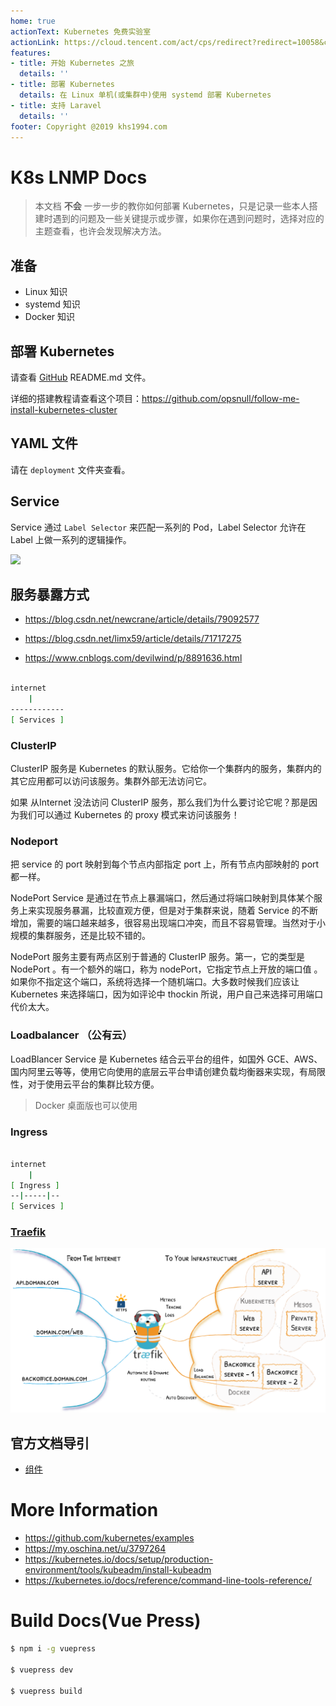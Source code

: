 ```yaml
---
home: true
actionText: Kubernetes 免费实验室
actionLink: https://cloud.tencent.com/act/cps/redirect?redirect=10058&cps_key=3a5255852d5db99dcd5da4c72f05df61
features:
- title: 开始 Kubernetes 之旅
  details: ''
- title: 部署 Kubernetes
  details: 在 Linux 单机(或集群中)使用 systemd 部署 Kubernetes
- title: 支持 Laravel
  details: ''
footer: Copyright @2019 khs1994.com
---
```


# K8s LNMP Docs

> 本文档 **不会** 一步一步的教你如何部署 Kubernetes，只是记录一些本人搭建时遇到的问题及一些关键提示或步骤，如果你在遇到问题时，选择对应的主题查看，也许会发现解决方法。

## 准备

* Linux 知识
* systemd 知识
* Docker 知识

## 部署 Kubernetes

请查看 [GitHub](https://github.com/khs1994-docker/lnmp-k8s) README.md 文件。

详细的搭建教程请查看这个项目：https://github.com/opsnull/follow-me-install-kubernetes-cluster

## YAML 文件

请在 `deployment` 文件夹查看。

## Service

Service 通过 `Label Selector` 来匹配一系列的 Pod，Label Selector 允许在 Label 上做一系列的逻辑操作。

![](https://kubernetes.io/docs/tutorials/kubernetes-basics/public/images/module_04_labels.svg)

## 服务暴露方式

* https://blog.csdn.net/newcrane/article/details/79092577

* https://blog.csdn.net/limx59/article/details/71717275

* https://www.cnblogs.com/devilwind/p/8891636.html

```bash

internet
    |
------------
[ Services ]

```

### ClusterIP

ClusterIP 服务是 Kubernetes 的默认服务。它给你一个集群内的服务，集群内的其它应用都可以访问该服务。集群外部无法访问它。

如果 从Internet 没法访问 ClusterIP 服务，那么我们为什么要讨论它呢？那是因为我们可以通过 Kubernetes 的 proxy 模式来访问该服务！

### Nodeport

把 service 的 port 映射到每个节点内部指定 port 上，所有节点内部映射的 port 都一样。

NodePort Service 是通过在节点上暴漏端口，然后通过将端口映射到具体某个服务上来实现服务暴漏，比较直观方便，但是对于集群来说，随着 Service 的不断增加，需要的端口越来越多，很容易出现端口冲突，而且不容易管理。当然对于小规模的集群服务，还是比较不错的。

NodePort 服务主要有两点区别于普通的 ClusterIP 服务。第一，它的类型是 NodePort 。有一个额外的端口，称为 nodePort，它指定节点上开放的端口值 。如果你不指定这个端口，系统将选择一个随机端口。大多数时候我们应该让 Kubernetes 来选择端口，因为如评论中 thockin 所说，用户自己来选择可用端口代价太大。

### Loadbalancer （公有云）

LoadBlancer Service 是 Kubernetes 结合云平台的组件，如国外 GCE、AWS、国内阿里云等等，使用它向使用的底层云平台申请创建负载均衡器来实现，有局限性，对于使用云平台的集群比较方便。

> Docker 桌面版也可以使用

### Ingress

```bash

internet
    |
[ Ingress ]
--|-----|--
[ Services ]

```

### [Traefik](https://github.com/containous/traefik)

![](https://raw.githubusercontent.com/containous/traefik/master/docs/content/assets/img/traefik-architecture.png)

## 官方文档导引

* [组件](https://kubernetes.io/docs/concepts/overview/components/)

# More Information

* https://github.com/kubernetes/examples
* https://my.oschina.net/u/3797264
* https://kubernetes.io/docs/setup/production-environment/tools/kubeadm/install-kubeadm
* https://kubernetes.io/docs/reference/command-line-tools-reference/

# Build Docs(Vue Press)

```bash
$ npm i -g vuepress

$ vuepress dev

$ vuepress build
```
